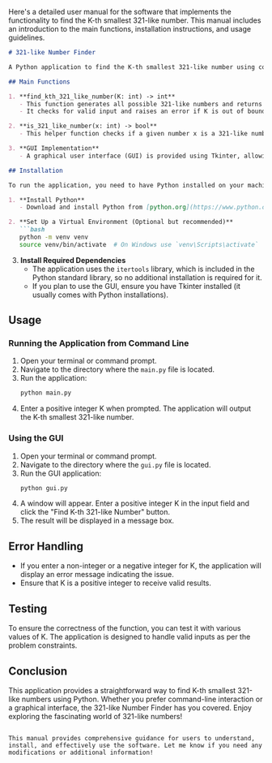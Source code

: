 Here's a detailed user manual for the software that implements the functionality to find the K-th smallest 321-like number. This manual includes an introduction to the main functions, installation instructions, and usage guidelines.

```markdown
# 321-like Number Finder

A Python application to find the K-th smallest 321-like number using combinations of digits from 1 to 9 in strictly decreasing order.

## Main Functions

1. **find_kth_321_like_number(K: int) -> int**
   - This function generates all possible 321-like numbers and returns the K-th smallest one.
   - It checks for valid input and raises an error if K is out of bounds.

2. **is_321_like_number(x: int) -> bool**
   - This helper function checks if a given number x is a 321-like number (strictly decreasing).

3. **GUI Implementation**
   - A graphical user interface (GUI) is provided using Tkinter, allowing users to input K and receive results in a user-friendly manner.

## Installation

To run the application, you need to have Python installed on your machine. Follow these steps to set up the environment:

1. **Install Python**
   - Download and install Python from [python.org](https://www.python.org/downloads/).

2. **Set Up a Virtual Environment (Optional but recommended)**
   ```bash
   python -m venv venv
   source venv/bin/activate  # On Windows use `venv\Scripts\activate`
   ```

3. **Install Required Dependencies**
   - The application uses the `itertools` library, which is included in the Python standard library, so no additional installation is required for it.
   - If you plan to use the GUI, ensure you have Tkinter installed (it usually comes with Python installations).

## Usage

### Running the Application from Command Line

1. Open your terminal or command prompt.
2. Navigate to the directory where the `main.py` file is located.
3. Run the application:
   ```bash
   python main.py
   ```
4. Enter a positive integer K when prompted. The application will output the K-th smallest 321-like number.

### Using the GUI

1. Open your terminal or command prompt.
2. Navigate to the directory where the `gui.py` file is located.
3. Run the GUI application:
   ```bash
   python gui.py
   ```
4. A window will appear. Enter a positive integer K in the input field and click the "Find K-th 321-like Number" button.
5. The result will be displayed in a message box.

## Error Handling

- If you enter a non-integer or a negative integer for K, the application will display an error message indicating the issue.
- Ensure that K is a positive integer to receive valid results.

## Testing

To ensure the correctness of the function, you can test it with various values of K. The application is designed to handle valid inputs as per the problem constraints.

## Conclusion

This application provides a straightforward way to find K-th smallest 321-like numbers using Python. Whether you prefer command-line interaction or a graphical interface, the 321-like Number Finder has you covered. Enjoy exploring the fascinating world of 321-like numbers!
```

This manual provides comprehensive guidance for users to understand, install, and effectively use the software. Let me know if you need any modifications or additional information!